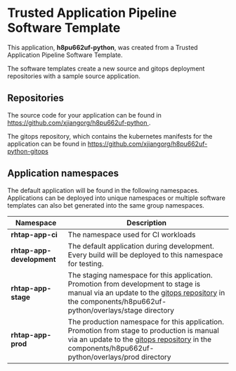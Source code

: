 # Trusted Application Pipeline Software Template

This application, **h8pu662uf-python**, was created from a Trusted Application Pipeline Software Template.

The software templates create a new source and gitops deployment repositories with a sample source application. 

## Repositories

The source code for your application can be found in [https://github.com/xjiangorg/h8pu662uf-python ](https://github.com/xjiangorg/h8pu662uf-python ).
 
The gitops repository, which contains the kubernetes manifests for the application can be found in 
[https://github.com/xjiangorg/h8pu662uf-python-gitops ](https://github.com/xjiangorg/h8pu662uf-python-gitops ) 

## Application namespaces 

The default application will be found in the following namespaces. Applications can be deployed into unique namespaces or multiple software templates can also bet generated into the same group namespaces.  

|  Namespace   |  Description   |  
| -------- | -------- |
| **rhtap-app-ci** | The namespace used for CI workloads |
| **rhtap-app-development** | The default application during development. Every build will be deployed to this namespace for testing. |
| **rhtap-app-stage** | The staging namespace for this application. Promotion from development to stage is manual via an update to the [gitops repository](https://github.com/xjiangorg/h8pu662uf-python-gitops ) in the components/h8pu662uf-python/overlays/stage directory |
| **rhtap-app-prod** | The production namespace for this application. Promotion from stage to production is manual via an update to the [gitops repository](https://github.com/xjiangorg/h8pu662uf-python-gitops ) in the components/h8pu662uf-python/overlays/prod directory |